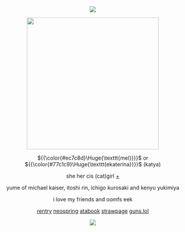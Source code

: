 &nbsp;
<div align="center">

![](https://komarev.com/ghpvc/?username=moidix&label=🗝&color=d2043f&abbreviated=true)

<img src="https://i.postimg.cc/ydFrv3QR/upjgcy.png" width="350" height="350">

${{\color{#ec7c8d}\Huge{\texttt{mel}}}}$ or ${{\color{#77c1c9}\Huge{\texttt{ekaterina}}}}$ (katya)

she her cis (cat)girl [+](https://pronouns.cc/@rosy)

yume of michael kaiser, itoshi rin, ichigo kurosaki and kenyu yukimiya

i love my friends and oomfs eek

[rentry](https://rentry.co/jules) [neospring](https://neospring.org/@gurohime) [atabook](https://wxs.atabook.org) [strawpage](https://mdma.straw.page) [guns.lol](https://guns.lol/lesbian)
 
![](https://spotify-github-profile.kittinanx.com/api/view.svg?uid=314mkicxlkkdu2xbfq5sn4qlspni&cover_image=true&theme=natemoo-re&show_offline=true&background_color=121212&interchange=false&bar_color=1448c2&bar_color_cover=false)
<div>
